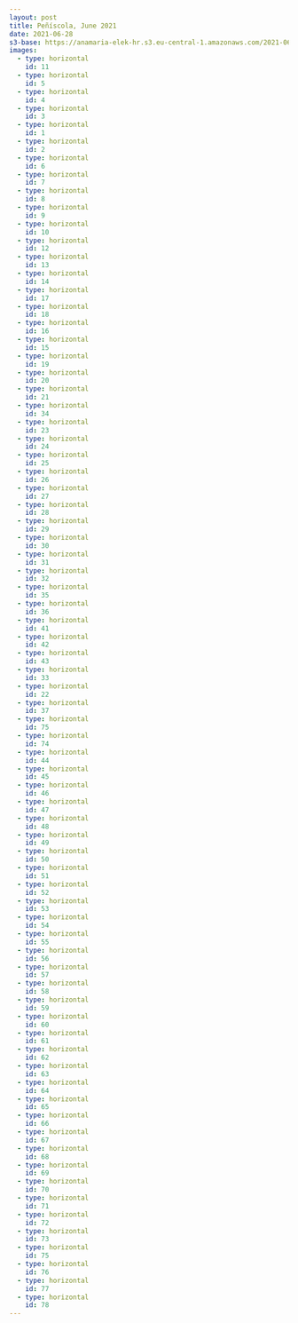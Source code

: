 ```yaml
---
layout: post
title: Peñíscola, June 2021
date: 2021-06-28
s3-base: https://anamaria-elek-hr.s3.eu-central-1.amazonaws.com/2021-06-28-peniscola
images:
  - type: horizontal
    id: 11
  - type: horizontal
    id: 5
  - type: horizontal
    id: 4
  - type: horizontal
    id: 3
  - type: horizontal
    id: 1
  - type: horizontal
    id: 2
  - type: horizontal
    id: 6
  - type: horizontal
    id: 7
  - type: horizontal
    id: 8
  - type: horizontal
    id: 9
  - type: horizontal
    id: 10
  - type: horizontal
    id: 12
  - type: horizontal
    id: 13 
  - type: horizontal
    id: 14
  - type: horizontal
    id: 17
  - type: horizontal
    id: 18
  - type: horizontal
    id: 16
  - type: horizontal
    id: 15
  - type: horizontal
    id: 19
  - type: horizontal
    id: 20
  - type: horizontal
    id: 21
  - type: horizontal
    id: 34
  - type: horizontal
    id: 23
  - type: horizontal
    id: 24
  - type: horizontal
    id: 25
  - type: horizontal
    id: 26
  - type: horizontal
    id: 27
  - type: horizontal
    id: 28
  - type: horizontal
    id: 29
  - type: horizontal
    id: 30
  - type: horizontal
    id: 31
  - type: horizontal
    id: 32
  - type: horizontal
    id: 35
  - type: horizontal
    id: 36
  - type: horizontal
    id: 41
  - type: horizontal
    id: 42
  - type: horizontal
    id: 43
  - type: horizontal
    id: 33
  - type: horizontal
    id: 22
  - type: horizontal
    id: 37
  - type: horizontal
    id: 75
  - type: horizontal
    id: 74
  - type: horizontal
    id: 44
  - type: horizontal
    id: 45
  - type: horizontal
    id: 46
  - type: horizontal
    id: 47
  - type: horizontal
    id: 48
  - type: horizontal
    id: 49
  - type: horizontal
    id: 50
  - type: horizontal
    id: 51
  - type: horizontal
    id: 52
  - type: horizontal
    id: 53
  - type: horizontal
    id: 54
  - type: horizontal
    id: 55
  - type: horizontal
    id: 56
  - type: horizontal
    id: 57
  - type: horizontal
    id: 58
  - type: horizontal
    id: 59
  - type: horizontal
    id: 60
  - type: horizontal
    id: 61
  - type: horizontal
    id: 62
  - type: horizontal
    id: 63
  - type: horizontal
    id: 64
  - type: horizontal
    id: 65
  - type: horizontal
    id: 66
  - type: horizontal
    id: 67
  - type: horizontal
    id: 68
  - type: horizontal
    id: 69
  - type: horizontal
    id: 70
  - type: horizontal
    id: 71
  - type: horizontal
    id: 72
  - type: horizontal
    id: 73
  - type: horizontal
    id: 75
  - type: horizontal
    id: 76
  - type: horizontal
    id: 77
  - type: horizontal
    id: 78
---
```


